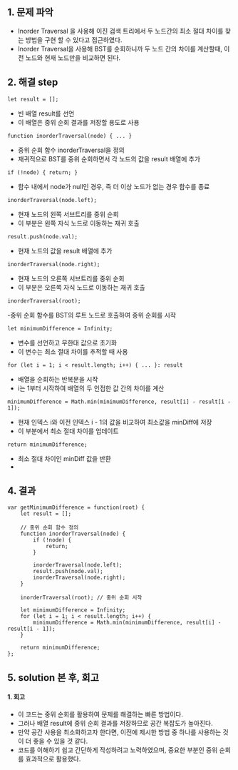 ​​​​​​
## 1. 문제 파악
- Inorder Traversal 을 사용해 이진 검색 트리에서 두 노드간의 최소 절대 차이를 찾는 방법을 구현 할 수 있다고 접근하였다.
- Inorder Traversal을 사용해 BST를 순회하니까 두 노드 간의 차이를 계산할때, 이전 노드와 현재 노드만을 비교하면 된다.

## 2. 해결 step
```
let result = [];
```
- 빈 배열 result를 선언
- 이 배열은 중위 순회 결과를 저장할 용도로 사용

```
function inorderTraversal(node) { ... }
```
- 중위 순회 함수 inorderTraversal을 정의
- 재귀적으로 BST를 중위 순회하면서 각 노드의 값을 result 배열에 추가

```
if (!node) { return; }
```
- 함수 내에서 node가 null인 경우, 즉 더 이상 노드가 없는 경우 함수를 종료

```
inorderTraversal(node.left);
```
- 현재 노드의 왼쪽 서브트리를 중위 순회
- 이 부분은 왼쪽 자식 노드로 이동하는 재귀 호출

```
result.push(node.val);
```
- 현재 노드의 값을 result 배열에 추가

```
inorderTraversal(node.right);
```
- 현재 노드의 오른쪽 서브트리를 중위 순회
- 이 부분은 오른쪽 자식 노드로 이동하는 재귀 호출

```
inorderTraversal(root);
```
-중위 순회 함수를 BST의 루트 노드로 호출하여 중위 순회를 시작

```
let minimumDifference = Infinity;
```
- 변수를 선언하고 무한대 값으로 초기화
- 이 변수는 최소 절대 차이를 추적할 때 사용

```
for (let i = 1; i < result.length; i++) { ... }: result
```
- 배열을 순회하는 반복문을 시작
- i는 1부터 시작하여 배열의 두 인접한 값 간의 차이를 계산

```
minimumDifference = Math.min(minimumDifference, result[i] - result[i - 1]);
```
- 현재 인덱스 i와 이전 인덱스 i - 1의 값을 비교하여 최소값을 minDiff에 저장
- 이 부분에서 최소 절대 차이를 업데이트

```
return minimumDifference;
```
- 최소 절대 차이인 minDiff 값을 반환
- 
## 4. 결과

```
var getMinimumDifference = function(root) {
    let result = [];
    
    // 중위 순회 함수 정의
    function inorderTraversal(node) {
        if (!node) {
            return;
        }
        
        inorderTraversal(node.left);
        result.push(node.val);
        inorderTraversal(node.right);
    }

    inorderTraversal(root); // 중위 순회 시작

    let minimumDifference = Infinity;
    for (let i = 1; i < result.length; i++) {
        minimumDifference = Math.min(minimumDifference, result[i] - result[i - 1]);
    }

    return minimumDifference;
};
```

## 5. solution 본 후, 회고
#### 1. 회고
- 이 코드는 중위 순회를 활용하여 문제를 해결하는 빠른 방법이다.
- 그러나 배열 result에 중위 순회 결과를 저장하므로 공간 복잡도가 높아진다.
- 만약 공간 사용을 최소화하고자 한다면, 이전에 제시한 방법 중 하나를 사용하는 것이 더 좋을 수 있을 것 같다.
- 코드를 이해하기 쉽고 간단하게 작성하려고 노력하였으며, 중요한 부분인 중위 순회를 효과적으로 활용했다.
